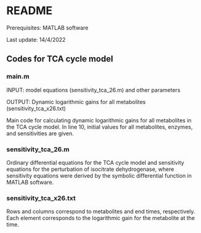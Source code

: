 # README

Prerequisites: MATLAB software

Last update: 14/4/2022

## Codes for TCA cycle model

### main.m

INPUT: model equations (sensitivity_tca_26.m) and other parameters

OUTPUT: Dynamic logarithmic gains for all metabolites (sensitivity_tca_x26.txt)

Main code for calculating dynamic logarithmic gains for all metabolites in the TCA cycle model.
In line 10, initial values for all metabolites, enzymes, and sensitivities are given. 

### sensitivity_tca_26.m

Ordinary differential equations for the TCA cycle model and sensitivity equations for the perturbation of isocitrate dehydrogenase, where sensitivity equations were derived by the symbolic differential function in MATLAB software.

### sensitivity_tca_x26.txt

Rows and columns correspond to metabolites and end times, respectively. Each element corresponds to the logarithmic gain for the metabolite at the time.

